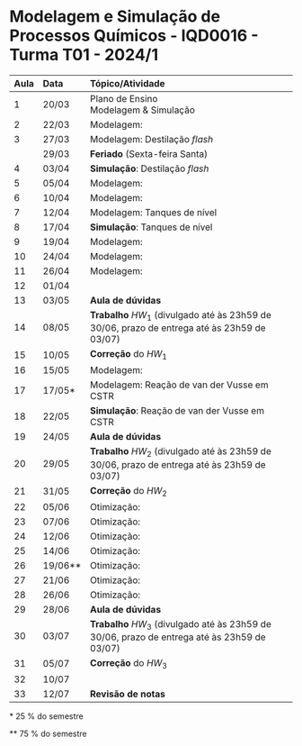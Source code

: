 # Modelagem e Simulação de Processos Químicos - IQD0016 - Turma T01 - 2024/1

| Aula | Data | Tópico/Atividade |
| :--- | :--- | :--- |
| 1 | 20/03 | Plano de Ensino <br> Modelagem & Simulação |
| 2 | 22/03 | Modelagem:  |
| 3 | 27/03 | Modelagem: Destilação *flash* |
| | 29/03 | **Feriado** (Sexta-feira Santa) |
| 4 | 03/04 | **Simulação**: Destilação *flash* |
| 5 | 05/04 | Modelagem:  |
| 6 | 10/04 | Modelagem:  |
| 7 | 12/04 | Modelagem: Tanques de nível |
| 8 | 17/04 | **Simulação**: Tanques de nível |
| 9 | 19/04 | Modelagem:  |
| 10 | 24/04 | Modelagem:  |
| 11 | 26/04 | Modelagem:  |
| 12 | 01/04 |  |
| 13 | 03/05 | **Aula de dúvidas** |
| 14 | 08/05 | **Trabalho** *HW*<sub>1</sub> (divulgado até às 23h59 de 30/06, prazo de entrega até às 23h59 de 03/07) |
| 15 | 10/05 | **Correção** do *HW*<sub>1</sub> |
| 16 | 15/05 | Modelagem:  |
| 17 | 17/05* | Modelagem: Reação de van der Vusse em CSTR |
| 18 | 22/05 | **Simulação**: Reação de van der Vusse em CSTR |
| 19 | 24/05 | **Aula de dúvidas** |
| 20 | 29/05 | **Trabalho** *HW*<sub>2</sub> (divulgado até às 23h59 de 30/06, prazo de entrega até às 23h59 de 03/07) |
| 21 | 31/05 | **Correção** do *HW*<sub>2</sub> |
| 22 | 05/06 | Otimização:  |
| 23 | 07/06 | Otimização:  |
| 24 | 12/06 | Otimização:  |
| 25 | 14/06 | Otimização:  |
| 26 | 19/06** | Otimização:  |
| 27 | 21/06 | Otimização:  |
| 28 | 26/06 | Otimização:  |
| 29 | 28/06 | **Aula de dúvidas** |
| 30 | 03/07 | **Trabalho** *HW*<sub>3</sub> (divulgado até às 23h59 de 30/06, prazo de entrega até às 23h59 de 03/07) |
| 31 | 05/07 | **Correção** do *HW*<sub>3</sub> |
| 32 | 10/07 |  |
| 33 | 12/07 | **Revisão de notas** |

\* 25 % do semestre

\** 75 % do semestre

